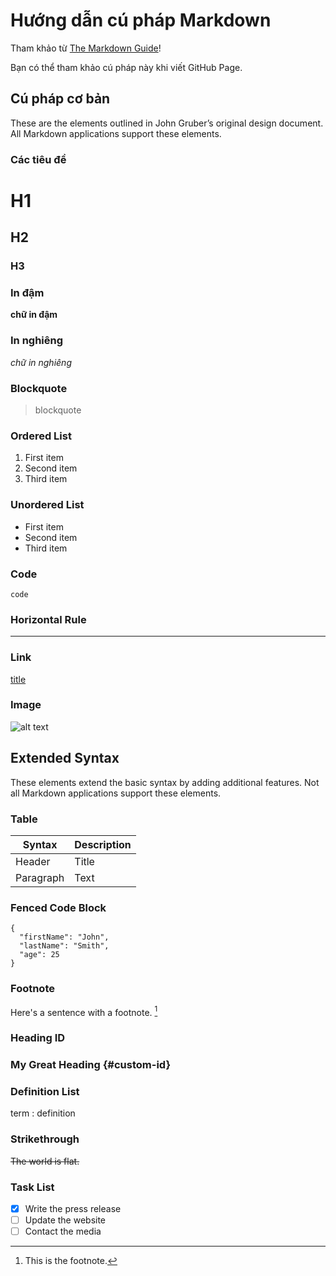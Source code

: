 # Hướng dẫn cú pháp Markdown

Tham khảo từ [The Markdown Guide](https://www.markdownguide.org)!

Bạn có thể tham khảo cú pháp này khi viết  GitHub Page.

## Cú pháp cơ bản

These are the elements outlined in John Gruber’s original design document. All Markdown applications support these elements.

### Các tiêu đề

# H1
## H2
### H3

### In đậm

**chữ in đậm**

### In nghiêng

*chữ in nghiêng*

### Blockquote

> blockquote

### Ordered List

1. First item
2. Second item
3. Third item

### Unordered List

- First item
- Second item
- Third item

### Code

`code`

### Horizontal Rule

---

### Link

[title](https://www.example.com)

### Image

![alt text](image.jpg)

## Extended Syntax

These elements extend the basic syntax by adding additional features. Not all Markdown applications support these elements.

### Table

| Syntax | Description |
| ----------- | ----------- |
| Header | Title |
| Paragraph | Text |

### Fenced Code Block

```
{
  "firstName": "John",
  "lastName": "Smith",
  "age": 25
}
```

### Footnote

Here's a sentence with a footnote. [^1]

[^1]: This is the footnote.

### Heading ID

### My Great Heading {#custom-id}

### Definition List

term
: definition

### Strikethrough

~~The world is flat.~~

### Task List

- [x] Write the press release
- [ ] Update the website
- [ ] Contact the media
